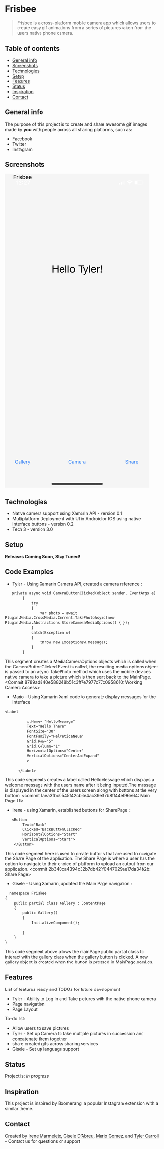 # Frisbee
> Frisbee is a cross-platform mobile camera app which allows users to create easy gif animations from a series of pictures taken from the users native phone camera.

## Table of contents
* [General info](#general-info)
* [Screenshots](#screenshots)
* [Technologies](#technologies)
* [Setup](#setup)
* [Features](#features)
* [Status](#status)
* [Inspiration](#inspiration)
* [Contact](#contact)

## General info
The purpose of this project is to create and share awesome gif images made by **you** with people across all sharing platforms, such as:
 * Facebook
 * Twitter
 * Instagram

## Screenshots
![Example screenshot](IMG_0487.PNG)


## Technologies
* Native camera support using Xamarin API - version 0.1
* Multiplatform Deployment with UI in Android or IOS using native interface buttons - version 0.2
* Tech 3 - version 3.0

## Setup
**Releases Coming Soon, Stay Tuned!**

## Code Examples
* Tyler - Using Xamarin Camera API, created a camera reference :
```
   private async void CameraButtonClicked(object sender, EventArgs e)
        {
            try
            {
                var photo = await Plugin.Media.CrossMedia.Current.TakePhotoAsync(new Plugin.Media.Abstractions.StoreCameraMediaOptions() { });
            }
            catch(Exception w)
            {
                throw new Exception(w.Message);
            }
        }
```
This segment creates a MediaCameraOptions objects which is called when the CameraButtonClicked Event is called, the resulting media options object is passed to an async TakePhoto method which uses the mobile devices native camera to take a picture which is then sent back to the MainPage. <Commit 8789ad840e588248b51c3ff7e7977c77c0958610: Working Camera Access>

* Mario - Using Xamarin Xaml code to generate display messages for the interface
```
<Label

          x:Name= "HelloMessage"
          Text="Hello There"
          FontSize="30"
          FontFamily="HelveticaNeue"
          Grid.Row="5"
          Grid.Column="1"
          HorizontalOptions="Center"
          VerticalOptions="CenterAndExpand"
          >

      </Label>
```
This code segments creates a label called HelloMessage which displays a welcome message with the users name after it being inputed.The message is displayed in the center of the users screen along with buttons at the very bottom. <commit 1aea3fbc0545f42cb6e4ac39e37b8ff44e196e64: Main Page UI>

* Irene - using Xamarin, established buttons for SharePage :
```
   <Button
        Text="Back"
        Clicked="BackButtonClicked"
        HorizontalOptions="Start"
        VerticalOptions="Start">
    </Button>
```
This code segment here is used to create buttons that are used to navigate the Share Page of the application. The Share Page is where a user has the option to navigate to their choice of platform to upload an output from our application. <commit 2b340ca4394c32b7db421f0447029ae17da34b2b: Share Page>

* Gisele - Using Xamarin, updated the Main Page navigation :
```
  namespace Frisbee
{
    public partial class Gallery : ContentPage
    {
        public Gallery()
        {
            InitializeComponent();

        }
    }
}
```
This code segment above allows the mainPage public partial class to interact with the gallery class when the gallery button is clicked. A new gallery object is created when the button is pressed in MainPage.xaml.cs. <Commit b34e98ca33fb178012b740c4eed8a190a188e048: Main Page Navigation>
 
 
 
## Features
List of features ready and TODOs for future development
* Tyler - Ability to Log in and Take pictures with the native phone camera
* Page navigation
* Page Layout


To-do list:
+ Allow users to save pictures
+ Tyler - Set up Camera to take multiple pictures in succession and concatenate them together
+ share created gifs across sharing services
+ Gisele - Set up language support 

## Status
Project is: _in progress_

## Inspiration
This project is inspired by Boomerang, a popular Instagram extension with a similar theme.

## Contact
Created by [Irene Marmelejo](), [Gisele D'Abreu](), [Mario Gomez](), and [Tyler Carroll]() - Contact us for questions or support
